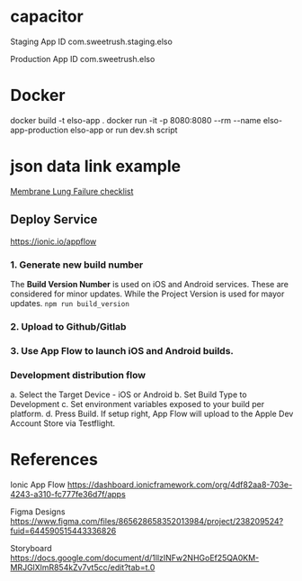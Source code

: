 # capacitor

Staging App ID
com.sweetrush.staging.elso

Production App ID
com.sweetrush.elso

# Docker
docker build -t elso-app .
docker run -it -p 8080:8080 --rm --name elso-app-production elso-app
or run dev.sh script

# json data link example
<a href='#' data-link='CHECKLIST##ELSOBA_CHKLST_160' target='_self'>Membrane Lung Failure checklist</a>

## Deploy Service
https://ionic.io/appflow

### 1. Generate new build number
The **Build Version Number** is used on iOS and Android services.  These are considered for minor updates. 
While the Project Version is used for mayor updates.
```npm run build_version```

### 2. Upload to Github/Gitlab

### 3. Use App Flow to launch iOS and Android builds.

### Development distribution flow 
a. Select the Target Device - iOS or Android
b. Set Build Type to Development
c. Set environment variables exposed to your build per platform.
d. Press Build. If setup right, App Flow will upload to the Apple Dev Account Store via Testflight.

# References
Ionic App Flow
https://dashboard.ionicframework.com/org/4df82aa8-703e-4243-a310-fc777fe36d7f/apps

Figma Designs
https://www.figma.com/files/865628658352013984/project/238209524?fuid=644590515443336826

Storyboard
https://docs.google.com/document/d/1llzINFw2NHGoEf25QA0KM-MRJGlXlmR854kZv7vt5cc/edit?tab=t.0

